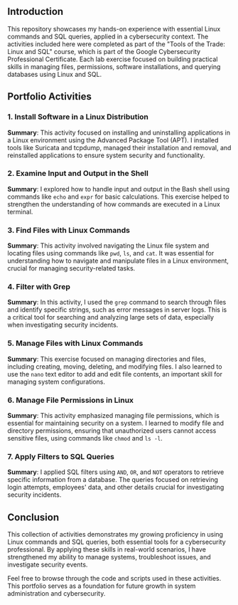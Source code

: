 ## Introduction
This repository showcases my hands-on experience with essential Linux commands and SQL queries, applied in a cybersecurity context. The activities included here were completed as part of the "Tools of the Trade: Linux and SQL" course, which is part of the Google Cybersecurity Professional Certificate. Each lab exercise focused on building practical skills in managing files, permissions, software installations, and querying databases using Linux and SQL.

## Portfolio Activities

### 1. Install Software in a Linux Distribution
**Summary**: This activity focused on installing and uninstalling applications in a Linux environment using the Advanced Package Tool (APT). I installed tools like Suricata and tcpdump, managed their installation and removal, and reinstalled applications to ensure system security and functionality.

### 2. Examine Input and Output in the Shell
**Summary**: I explored how to handle input and output in the Bash shell using commands like `echo` and `expr` for basic calculations. This exercise helped to strengthen the understanding of how commands are executed in a Linux terminal.

### 3. Find Files with Linux Commands
**Summary**: This activity involved navigating the Linux file system and locating files using commands like `pwd`, `ls`, and `cat`. It was essential for understanding how to navigate and manipulate files in a Linux environment, crucial for managing security-related tasks.

### 4. Filter with Grep
**Summary**: In this activity, I used the `grep` command to search through files and identify specific strings, such as error messages in server logs. This is a critical tool for searching and analyzing large sets of data, especially when investigating security incidents.

### 5. Manage Files with Linux Commands
**Summary**: This exercise focused on managing directories and files, including creating, moving, deleting, and modifying files. I also learned to use the `nano` text editor to add and edit file contents, an important skill for managing system configurations.

### 6. Manage File Permissions in Linux
**Summary**: This activity emphasized managing file permissions, which is essential for maintaining security on a system. I learned to modify file and directory permissions, ensuring that unauthorized users cannot access sensitive files, using commands like `chmod` and `ls -l`.

### 7. Apply Filters to SQL Queries
**Summary**: I applied SQL filters using `AND`, `OR`, and `NOT` operators to retrieve specific information from a database. The queries focused on retrieving login attempts, employees' data, and other details crucial for investigating security incidents.

## Conclusion
This collection of activities demonstrates my growing proficiency in using Linux commands and SQL queries, both essential tools for a cybersecurity professional. By applying these skills in real-world scenarios, I have strengthened my ability to manage systems, troubleshoot issues, and investigate security events.

Feel free to browse through the code and scripts used in these activities. This portfolio serves as a foundation for future growth in system administration and cybersecurity.
